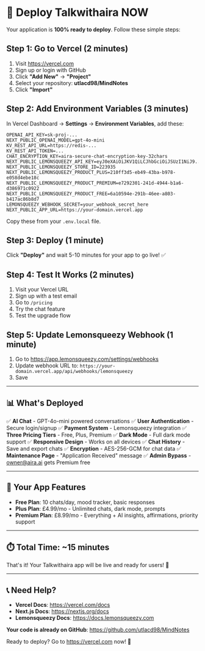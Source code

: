 # 🚀 Deploy Talkwithaira NOW

Your application is **100% ready to deploy**. Follow these simple steps:

## Step 1: Go to Vercel (2 minutes)

1. Visit https://vercel.com
2. Sign up or login with GitHub
3. Click **"Add New"** → **"Project"**
4. Select your repository: **utlacd98/MindNotes**
5. Click **"Import"**

## Step 2: Add Environment Variables (3 minutes)

In Vercel Dashboard → **Settings** → **Environment Variables**, add these:

```
OPENAI_API_KEY=sk-proj-...
NEXT_PUBLIC_OPENAI_MODEL=gpt-4o-mini
KV_REST_API_URL=https://redis-...
KV_REST_API_TOKEN=...
CHAT_ENCRYPTION_KEY=aira-secure-chat-encryption-key-32chars
NEXT_PUBLIC_LEMONSQUEEZY_API_KEY=eyJ0eXAiOiJKV1QiLCJhbGciOiJSUzI1NiJ9...
NEXT_PUBLIC_LEMONSQUEEZY_STORE_ID=223935
NEXT_PUBLIC_LEMONSQUEEZY_PRODUCT_PLUS=210ff3d5-eb49-43ba-b978-e058d4ebe18c
NEXT_PUBLIC_LEMONSQUEEZY_PRODUCT_PREMIUM=e7292301-241d-4944-b1a6-d386971c0922
NEXT_PUBLIC_LEMONSQUEEZY_PRODUCT_FREE=6a10594e-291b-46ee-a803-b417ac86b8d7
LEMONSQUEEZY_WEBHOOK_SECRET=your_webhook_secret_here
NEXT_PUBLIC_APP_URL=https://your-domain.vercel.app
```

Copy these from your `.env.local` file.

## Step 3: Deploy (1 minute)

Click **"Deploy"** and wait 5-10 minutes for your app to go live! ✅

## Step 4: Test It Works (2 minutes)

1. Visit your Vercel URL
2. Sign up with a test email
3. Go to `/pricing`
4. Try the chat feature
5. Test the upgrade flow

## Step 5: Update Lemonsqueezy Webhook (1 minute)

1. Go to https://app.lemonsqueezy.com/settings/webhooks
2. Update webhook URL to: `https://your-domain.vercel.app/api/webhooks/lemonsqueezy`
3. Save

---

## 📊 What's Deployed

✅ **AI Chat** - GPT-4o-mini powered conversations
✅ **User Authentication** - Secure login/signup
✅ **Payment System** - Lemonsqueezy integration
✅ **Three Pricing Tiers** - Free, Plus, Premium
✅ **Dark Mode** - Full dark mode support
✅ **Responsive Design** - Works on all devices
✅ **Chat History** - Save and export chats
✅ **Encryption** - AES-256-GCM for chat data
✅ **Maintenance Page** - "Application Received" message
✅ **Admin Bypass** - owner@aira.ai gets Premium free

---

## 🎯 Your App Features

- **Free Plan**: 10 chats/day, mood tracker, basic responses
- **Plus Plan**: £4.99/mo - Unlimited chats, dark mode, prompts
- **Premium Plan**: £8.99/mo - Everything + AI insights, affirmations, priority support

---

## ⏱️ Total Time: ~15 minutes

That's it! Your Talkwithaira app will be live and ready for users! 🎉

---

## 📞 Need Help?

- **Vercel Docs**: https://vercel.com/docs
- **Next.js Docs**: https://nextjs.org/docs
- **Lemonsqueezy Docs**: https://docs.lemonsqueezy.com

**Your code is already on GitHub**: https://github.com/utlacd98/MindNotes

Ready to deploy? Go to https://vercel.com now! 🚀

